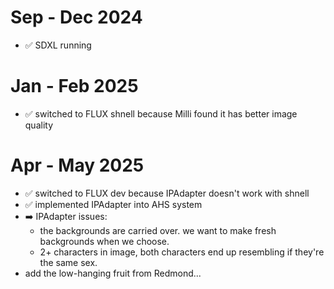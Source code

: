 # Sep - Dec 2024
- ✅ SDXL running

# Jan - Feb 2025
- ✅ switched to FLUX shnell because Milli found it has better image quality

# Apr - May 2025
- ✅ switched to FLUX dev because IPAdapter doesn't work with shnell
- ✅ implemented IPAdapter into AHS system
- ➡️ IPAdapter issues:
    - the backgrounds are carried over. we want to make fresh backgrounds when we choose.
    - 2+ characters in image, both characters end up resembling if they're the same sex.
- add the low-hanging fruit from Redmond...